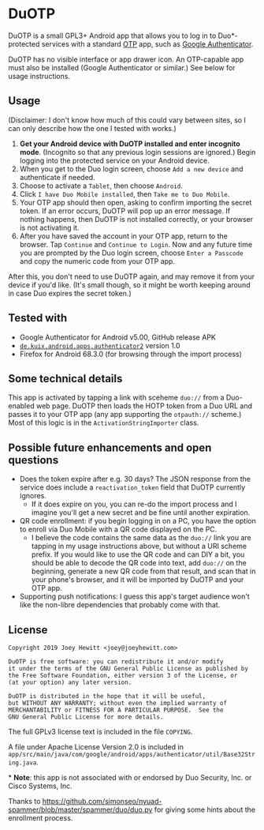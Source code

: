 # DuOTP

DuOTP is a small GPL3+ Android app that allows you to log in to Duo*-protected services with a standard [OTP](https://en.wikipedia.org/wiki/One-time_password "one-time password") app, such as [Google Authenticator](https://github.com/google/google-authenticator-android).

DuOTP has no visible interface or app drawer icon. An OTP-capable app must also be installed (Google Authenticator or similar.) See below for usage instructions.

## Usage

(Disclaimer: I don't know how much of this could vary between sites, so I can only describe how the one I tested with works.)

1. **Get your Android device with DuOTP installed and enter incognito mode**. (Incognito so that any previous login sessions are ignored.) Begin logging into the protected service on your Android device.
1. When you get to the Duo login screen, choose `Add a new device` and authenticate if needed.
1. Choose to activate a `Tablet`, then choose `Android`.
1. Click `I have Duo Mobile installed`, then `Take me to Duo Mobile`.
1. Your OTP app should then open, asking to confirm importing the secret token. If an error occurs, DuOTP will pop up an error message. If nothing happens, then DuOTP is not installed correctly, or your browser is not activating it.
1. After you have saved the account in your OTP app, return to the browser. Tap `Continue` and `Continue to Login`. Now and any future time you are prompted by the Duo login screen, choose `Enter a Passcode` and copy the numeric code from your OTP app.

After this, you don't need to use DuOTP again, and may remove it from your device if you'd like. (It's small though, so it might be worth keeping around in case Duo expires the secret token.)

## Tested with

* Google Authenticator for Android v5.00, GitHub release APK
* [`de.kuix.android.apps.authenticator2`](https://github.com/kaie/otp-authenticator-android) version 1.0
* Firefox for Android 68.3.0 (for browsing through the import process)

## Some technical details
This app is activated by tapping a link with sceheme `duo://` from a Duo-enabled web page. DuOTP then loads the HOTP token from a Duo URL and passes it to your OTP app (any app supporting the `otpauth://` scheme.) Most of this logic is in the `ActivationStringImporter` class.

## Possible future enhancements and open questions

* Does the token expire after e.g. 30 days? The JSON response from the service does include a `reactivation_token` field that DuOTP currently ignores.
    * If it does expire on you, you can re-do the import process and I imagine you'll get a new secret and be fine until another expiration.
* QR code enrollment: if you begin logging in on a PC, you have the option to enroll via Duo Mobile with a QR code displayed on the PC.
    * I believe the code contains the same data as the `duo://` link you are tapping in my usage instructions above, but without a URI scheme prefix. If you would like to use the QR code and can DIY a bit, you should be able to decode the QR code into text, add `duo://` on the beginning, generate a new QR code from that result, and scan that in your phone's browser, and it will be imported by DuOTP and your OTP app.
* Supporting push notifications: I guess this app's target audience won't like the non-libre dependencies that probably come with that.

## License

```
Copyright 2019 Joey Hewitt <joey@joeyhewitt.com>

DuOTP is free software: you can redistribute it and/or modify
it under the terms of the GNU General Public License as published by
the Free Software Foundation, either version 3 of the License, or
(at your option) any later version.

DuOTP is distributed in the hope that it will be useful,
but WITHOUT ANY WARRANTY; without even the implied warranty of
MERCHANTABILITY or FITNESS FOR A PARTICULAR PURPOSE.  See the
GNU General Public License for more details.
```

The full GPLv3 license text is included in the file `COPYING`.

A file under Apache License Version 2.0 is included in `app/src/main/java/com/google/android/apps/authenticator/util/Base32String.java`.

\* **Note**: this app is not associated with or endorsed by Duo Security, Inc. or Cisco Systems, Inc.

Thanks to https://github.com/simonseo/nyuad-spammer/blob/master/spammer/duo/duo.py for giving some hints about the enrollment process.
